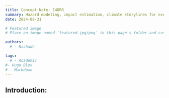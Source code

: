 ```yaml
---
title: Concept Note- E4DRR
summary: Hazard modeling, impact estimation, climate storylines for event catalogue on drought and flood disasters in the Eastern Africa.
date: 2024-08-31

# Featured image
# Place an image named `featured.jpg/png` in this page's folder and customize its options here.

authors:
  # - Nishadh

tags:
  # - Academic
#- Hugo Blox
# - Markdown
---
```


## Introduction:

